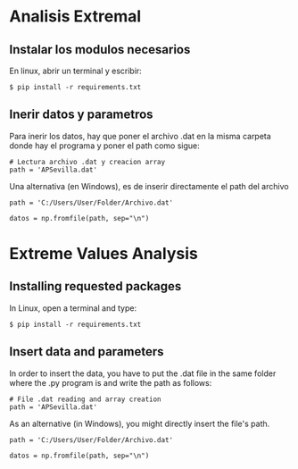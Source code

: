 # Analisis Extremal
## Instalar los modulos necesarios
En linux, abrir un terminal y escribir:
```
$ pip install -r requirements.txt
``` 

## Inerir datos y parametros
Para inerir los datos, hay que poner el archivo .dat en la misma carpeta donde hay el programa y poner el path como sigue:
```
# Lectura archivo .dat y creacion array
path = 'APSevilla.dat' 
```
Una alternativa (en Windows), es de inserir directamente el path del archivo

```
path = 'C:/Users/User/Folder/Archivo.dat'
```

```
datos = np.fromfile(path, sep="\n")
```


# Extreme Values Analysis 
## Installing requested packages
In Linux, open a terminal and type:
```
$ pip install -r requirements.txt
``` 


## Insert data and parameters 
In order to insert the data, you have to put the .dat file in the same folder where the .py program is and write the path as follows: 
```
# File .dat reading and array creation
path = 'APSevilla.dat' 
```
As an alternative (in Windows), you might directly insert the file's path.
```
path = 'C:/Users/User/Folder/Archivo.dat'
```

```
datos = np.fromfile(path, sep="\n")
```


